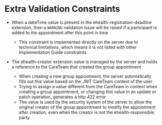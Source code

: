 # Extra Validation Constraints
- When a dateTime value is present in the ehealth-registration-deadline extension, then a `WARNING` validation issue will be raised if a participant is added to the appointment after this point in time
  - This constraint is implemented directly on the server due to technical limitations, which means it is not listed with other Implementation Guide  constraints


- The ehealth-creator extension value is managed by the server and holds a reference to the CareTeam that created the group appointment 
  - When creating a new group appointment, the server automatically fills out this value based on the JWT CareTeam context of the user
  - Trying to assign a value different from the CareTeam in context when creating a group appointment, or changing this value in an update or patch operation, generates a http 422 error
  - The value is used by the security system of the server to allow the original creator of the group appointment to modify the appointment after creation, even when the creator is not the ehealth-responsible party
